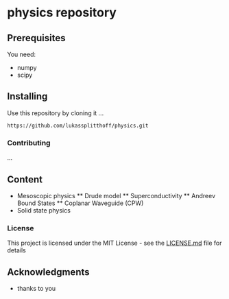 # physics repository



## Prerequisites

You need:
* numpy
* scipy


## Installing

Use this repository by cloning it ...

```
https://github.com/lukassplitthoff/physics.git
```
### Contributing

...

## Content

* Mesoscopic physics
** Drude model
** Superconductivity
** Andreev Bound States
** Coplanar Waveguide (CPW)
* Solid state physics

### License

This project is licensed under the MIT License - see the [LICENSE.md](LICENSE.md) file for details

## Acknowledgments

* thanks to you



